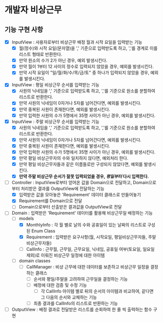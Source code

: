 # 개발자 비상근무

## 기능 구현 사항

- [x] InputView : 사용자로부터 비상근무 배정 월과 시작 요일을 입력받는 기능
  - [x] 월(정수)와 시작 요일(문자열)을 ',' 기준으로 입력받도록 하고, ','를 경계로 이를 리스트 형태로 반환한다.
  - [x] 만약 원소의 수가 2가 아닌 경우, 예외 발생시킨다.
  - [x] 만약 월이 1부터 12 사이의 정수로 입력되지 않았을 경우, 예외를 발생시킨다.
  - [x] 만약 시작 요일이 "일/월/화/수/목/금/토" 중 하나가 입력되지 않았을 경우, 예외를 발생시킨다.

- [x] InputView : 평일 비상근무 순서를 입력받는 기능
  - [x] 사원의 닉네임을 ',' 기준으로 입력받도록 하고, ','를 기준으로 원소를 분할하여 리스트로 반환한다.
  - [x] 만약 사원의 닉네임이 0자거나 5자를 넘어간다면, 예외를 발생시킨다.
  - [x] 만약 중복된 사원이 존재한다면, 예외를 발생시킨다.
  - [x] 만약 입력한 사원의 수가 5명에서 35명 사이가 아닌 경우, 예외를 발생시킨다.

- [x] InputView : 주말 비상근무 순서를 입력받는 기능
  - [x] 사원의 닉네임을 ',' 기준으로 입력받도록 하고, ','를 기준으로 원소를 분할하여 리스트로 반환한다.
  - [x] 만약 사원의 닉네임이 0자거나 5자를 넘어간다면, 예외를 발생시킨다.
  - [x] 만약 중복된 사원이 존재한다면, 예외를 발생시킨다.
  - [x] 만약 입력한 사원의 수가 5명에서 35명 사이가 아닌 경우, 예외를 발생시킨다.
  - [x] 만약 평일 비상근무자의 수와 일치하지 않다면, 예외처리 한다.
  - [x] 만약 평일 비상근무자들과 같은 이름들로만 구성되지 않았다면, 예외를 발생시킨다.
  - [x] **만약 주말 비상근무 순서가 잘못 입력되었을 경우, ***평일부터*** 다시 입력한다.**

- [ ] Controller : InputView로부터 얻어온 값을 Domain으로 전달하고, Domain으로부터 처리받은 결과를 OutputView에 전달하는 기능
  - [x] 입력받은 값을 모아놓은 'Requirement' 데이터 클래스로 만들어놓기
  - [x] Requirement를 Domain으로 전달
  - [ ] Domain으로부터 산출받은 결과값을 OutputView로 전달

- [ ] Domain : 입력받은 'Requirement' 데이터를 활용해 비상근무일 배정하는 기능
  - [ ] models
    - [x] MonthlyInfo : 각 월 별로 날의 수와 공휴일이 있는 날짜의 리스트로 구성된 Enum Class
    - [x] Requirement : 입력받은 요구사항(월, 시작요일, 평일비상근무자들, 주말비상근무자들)
    - [ ] CallInfo : 근무월, 근무일, 근무요일, 닉네임, 공휴일 여부(토요일, 일요일 제외)로 이뤄진 비상근무 일정에 대한 아이템
  - [ ] domain classes
    - [ ] CallManager : 비상 근무에 대한 데이터를 보존하고 비상근무 일정을 결정하는 클래스
      - [ ] 순서와 평일/주말을 고려하여 근무일을 결정하는 기능
      - [ ] 배정에 대한 검증 및 수정 기능
        - [ ] 각 CallInfo 아이템 별로 뒤의 순서의 아이템과 비교하여, 같다면 그 다음의 순서와 교체하는 기능
      - [ ] 최종 결과를 CallInfo의 리스트로 반환하는 기능

- [ ] OutputView : 배정 결과로 전달받은 리스트를 순회하여 한 줄 씩 출력하는 함수 구현